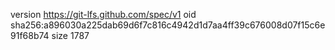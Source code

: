 version https://git-lfs.github.com/spec/v1
oid sha256:a896030a225dab69d6f7c816c4942d1d7aa4ff39c676008d07f15c6e91f68b74
size 1787
